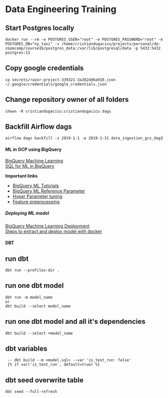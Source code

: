 # Data Engineering Training

## Start Postgres locally
```
docker run --rm -e POSTGRES_USER="root" -e POSTGRES_PASSWORD="root" -e POSTGRES_DB="ny_taxi" -v /home/cristiandugacicu/projects/personal/de-zoomcamp/course1b/postgres_data:/var/lib/postgresql/data -p 5432:5432 postgres:13
```

## Copy google credentials
```
cp secrets/razor-project-339321-3a382dd6a910.json  ~/.google/credentials/google_credentials.json
```

## Change repository owner of all folders
```
chown -R cristiandugacicu:cristiandugacicu dags
```

## Backfill Airflow dags
```
airflow dags backfill -s 2019-1-1 -e 2019-1-31 data_ingestion_gcs_dag3
```

#### ML in GCP using BigQuery

[BigQuery Machine Learning](https://youtu.be/B-WtpB0PuG4)  
[SQL for ML in BigQuery](big_query_ml.sql)

**Important links**
- [BigQuery ML Tutorials](https://cloud.google.com/bigquery-ml/docs/tutorials)
- [BigQuery ML Reference Parameter](https://cloud.google.com/bigquery-ml/docs/analytics-reference-patterns)
- [Hyper Parameter tuning](https://cloud.google.com/bigquery-ml/docs/reference/standard-sql/bigqueryml-syntax-create-glm)
- [Feature preprocessing](https://cloud.google.com/bigquery-ml/docs/reference/standard-sql/bigqueryml-syntax-preprocess-overview)

##### Deploying ML model
[BigQuery Machine Learning Deployment](https://youtu.be/BjARzEWaznU)  
[Steps to extract and deploy model with docker](extract_model.md)  


#### DBT

## run dbt
```
dbt run --profiles-dir .
```

## run one dbt model
```
dbt run -m model_name
or 
dbt build --select model_name
```

## run one dbt model and all it's dependencies
```
dbt build --select +model_name
```

## dbt variables
```
 -- dbt build --m <model.sql> --var 'is_test_run: false'
 {% if var('is_test_run', default=true) %}
```

## dbt seed overwrite table
```
dbt seed --full-refresh
```